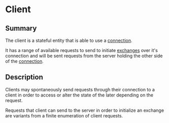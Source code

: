 # Client

## Summary

The client is a stateful entity that is able to use a [connection](./001-connection.md).

It has a range of available requests to send to initiate [exchanges](./002-exchange.md) over it's connection and will be sent requests from the server holding the other side of the [connection](./001-connection.md).

## Description

Clients may spontaneously send requests through their connection to a client in order to access or alter the state of the later depending on the request.

Requests that client can send to the server in order to initialize an exchange are variants from a finite enumeration of client requests.

